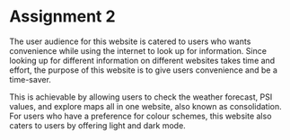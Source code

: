# Assignment 2
The user audience for this website is catered to users who wants convenience while using the internet to look up for information. Since looking up for different information on different websites takes time and effort, the purpose of this website is to give users convenience and be a time-saver. 

This is achievable by allowing users to check the weather forecast, PSI values, and explore maps all in one website, also known as consolidation. For users who have a preference for colour schemes, this website also caters to users by offering light and dark mode.